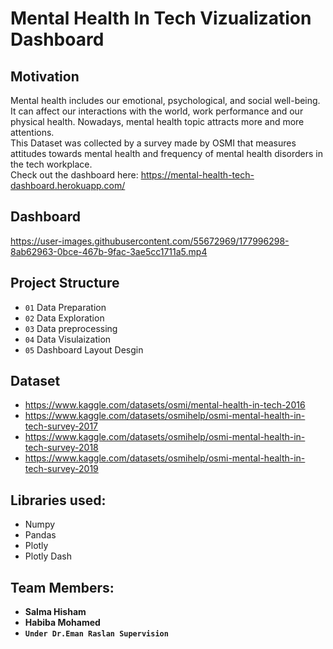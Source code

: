 # Mental Health In Tech Vizualization Dashboard

## Motivation
Mental health includes our emotional, psychological, and social well-being. It can affect our interactions with the world, work performance and our physical health. Nowadays, mental health topic attracts more and more attentions. </br>
This Dataset was collected by a survey made by OSMI that measures attitudes towards mental health and frequency of mental health disorders in the tech workplace. </br>
Check out the dashboard here: https://mental-health-tech-dashboard.herokuapp.com/

## Dashboard 
https://user-images.githubusercontent.com/55672969/177996298-8ab62963-0bce-467b-9fac-3ae5cc1711a5.mp4

## Project Structure
- `01` Data Preparation 
- `02` Data Exploration
- `03`  Data preprocessing
- `04` Data Visulaization
- `05` Dashboard Layout Desgin

## Dataset
- https://www.kaggle.com/datasets/osmi/mental-health-in-tech-2016
- https://www.kaggle.com/datasets/osmihelp/osmi-mental-health-in-tech-survey-2017
- https://www.kaggle.com/datasets/osmihelp/osmi-mental-health-in-tech-survey-2018
- https://www.kaggle.com/datasets/osmihelp/osmi-mental-health-in-tech-survey-2019

## Libraries used:
- Numpy
- Pandas
- Plotly
- Plotly Dash

## Team Members:
- **Salma Hisham**
- **Habiba Mohamed** 
- **`Under Dr.Eman Raslan Supervision`**
